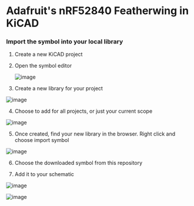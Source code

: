 # Adafruit's nRF52840 Featherwing in KiCAD

### Import the symbol into your local library
1. Create a new KiCAD project
2. Open the symbol editor

   ![image](https://user-images.githubusercontent.com/8181497/159714102-c085f171-b8c5-44ae-8a9d-c6c1cd5434db.png)

3. Create a new library for your project

![image](https://user-images.githubusercontent.com/8181497/159714342-40471cd3-2cb9-45e4-bf8a-30f0dbd940f0.png)

4. Choose to add for all projects, or just your current scope

![image](https://user-images.githubusercontent.com/8181497/159714465-dc6175da-0c2e-44cc-b27d-cf760d138a2f.png)

5. Once created, find your new library in the browser. Right click and choose import symbol

![image](https://user-images.githubusercontent.com/8181497/159714813-8ce600dd-b689-444a-a660-d598e821f70c.png)

6. Choose the downloaded symbol from this repository

7. Add it to your schematic

![image](https://user-images.githubusercontent.com/8181497/159715204-5c70e2f5-1396-4c4b-8b6e-d745c0bae8b8.png)

![image](https://user-images.githubusercontent.com/8181497/159715114-cb59bc9a-3795-4385-8974-044ac8a143fd.png)
